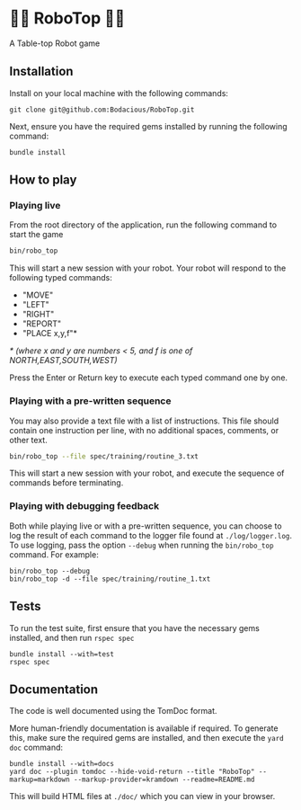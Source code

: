 # 🤖🤖 RoboTop 🤖🤖

A Table-top Robot game

## Installation

Install on your local machine with the following commands:

```
git clone git@github.com:Bodacious/RoboTop.git
```

Next, ensure you have the required gems installed by running the following command:

```
bundle install
```

## How to play

### Playing live

From the root directory of the application, run the following command to start the game


``` bash
bin/robo_top
```

This will start a new session with your robot. Your robot will respond to the following typed commands:

- "MOVE"
- "LEFT"
- "RIGHT"
- "REPORT"
- "PLACE x,y,f"*

_* (where x and y are numbers < 5, and f is one of NORTH,EAST,SOUTH,WEST)_

Press the Enter or Return key to execute each typed command one by one.

### Playing with a pre-written sequence

You may also provide a text file with a list of instructions. This file should contain one instruction per line, with no additional spaces, comments, or other text.

``` bash
bin/robo_top --file spec/training/routine_3.txt
```

This will start a new session with your robot, and execute the sequence of commands before terminating.

### Playing with debugging feedback

Both while playing live or with a pre-written sequence, you can choose to log the result of each command to the logger file found at `./log/logger.log`. To use logging, pass the option `--debug` when running the `bin/robo_top` command. For example:

```
bin/robo_top --debug
bin/robo_top -d --file spec/training/routine_1.txt
```

## Tests

To run the test suite, first ensure that you have the necessary gems installed, and then run `rspec spec`

```
bundle install --with=test
rspec spec
```

## Documentation

The code is well documented using the TomDoc format.

More human-friendly documentation is available if required. To generate this, make sure the required gems are installed, and then execute the `yard doc` command:

```
bundle install --with=docs
yard doc --plugin tomdoc --hide-void-return --title "RoboTop" --markup=markdown --markup-provider=kramdown --readme=README.md
```

This will build HTML files at `./doc/` which you can view in your browser.
